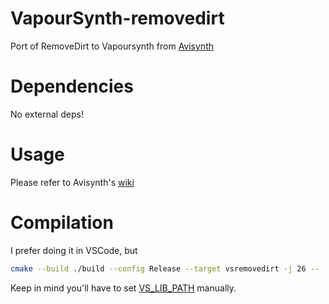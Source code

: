 # VapourSynth-removedirt

Port of RemoveDirt to Vapoursynth from [Avisynth](https://github.com/pinterf/RemoveDirt)

# Dependencies

No external deps!

# Usage

Please refer to Avisynth's [wiki](http://avisynth.nl/index.php/RemoveDirt)

# Compilation

I prefer doing it in VSCode, but

```bash
cmake --build ./build --config Release --target vsremovedirt -j 26 --
```

Keep in mind you'll have to set [VS_LIB_PATH](https://github.com/vapoursynth/vapoursynth) manually.
